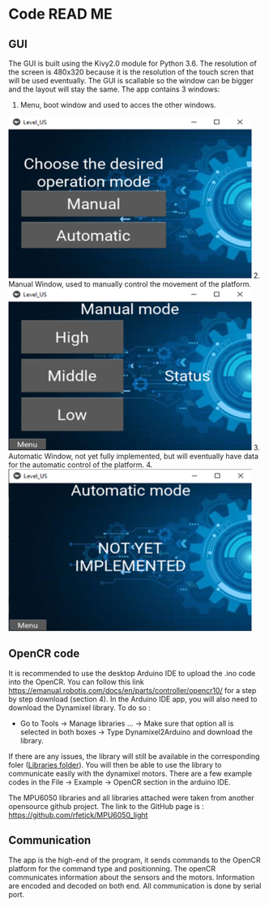 # Code READ ME

## GUI

The GUI is built using the Kivy2.0 module for Python 3.6. The resolution of the screen is 480x320 because it is the resolution of the touch scren that will be used eventually. The GUI is scallable so the window can be bigger and the layout will stay the same.
The app contains 3 windows:
1. Menu, boot window and used to acces the other windows.
  <img src="https://github.com/antoinejulien/Level-US_GRO400_H21/blob/master/Images/menu_window_R1.png?raw=true" width="480" height="320">
2. Manual Window, used to manually control the movement of the platform.
<img src="https://github.com/antoinejulien/Level-US_GRO400_H21/blob/master/Images/manual_window_R1.png?raw=true" width="480" height="320">
3. Automatic Window, not yet fully implemented, but will eventually have data for the automatic control of the platform.
4. <img src="https://github.com/antoinejulien/Level-US_GRO400_H21/blob/master/Images/automatic_window_R1.png?raw=true" width="480" height="320">

## OpenCR code

It is recommended to use the desktop Arduino IDE to upload the .ino code into the OpenCR. You can follow this link https://emanual.robotis.com/docs/en/parts/controller/opencr10/ for a step by step download (section 4). In the Arduino IDE app, you will also need to download the Dynamixel library. To do so :
  - Go to Tools -> Manage libraries ... -> Make sure that option all is selected in both boxes -> Type Dynamixel2Arduino and download the library.

If there are any issues, the library will still be available in the corresponding foler ([Libraries folder](Arduino/libraries)). You will then be able to use the library to communicate easily with the dynamixel motors. There are a few example codes in the File -> Example -> OpenCR section in the arduino IDE.

The MPU6050 libraries and all libraries attached were taken from another opensource github project. The link to the GitHub page is : https://github.com/rfetick/MPU6050_light

## Communication

The app is the high-end of the program, it sends commands to the OpenCR platform for the command type and positionning. The openCR communicates information about the sensors and the motors. Information are encoded and decoded on both end. All communication is done by serial port. 
